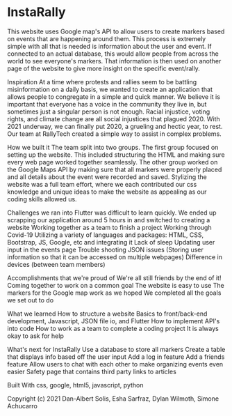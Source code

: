 # InstaRally
 This website uses Google map's API to allow users to create markers based on events that are happening around them. This process is extremely simple with all that is needed is information about the user and event. If connected to an actual database, this would allow people from across the world to see everyone's markers. That information is then used on another page of the website to give more insight on the specific event/rally.

Inspiration
At a time where protests and rallies seem to be battling misinformation on a daily basis, we wanted to create an application that allows people to congregate in a simple and quick manner. We believe it is important that everyone has a voice in the community they live in, but sometimes just a singular person is not enough. Racial injustice, voting rights, and climate change are all social injustices that plagued 2020. With 2021 underway, we can finally put 2020, a grueling and hectic year, to rest. Our team at RallyTech created a simple way to assist in complex problems.

How we built it
The team split into two groups. The first group focused on setting up the website. This included structuring the HTML and making sure every web page worked together seamlessly. The other group worked on the Google Maps API by making sure that all markers were properly placed and all details about the event were recorded and saved. Stylizing the website was a full team effort, where we each contributed our css knowledge and unique ideas to make the website as appealing as our coding skills allowed us.

Challenges we ran into
Flutter was difficult to learn quickly.
We ended up scrapping our application around 5 hours in and switched to creating a website
Working together as a team to finish a project
Working through Covid-19
Utilizing a variety of languages and packages: HTML, CSS, Bootstrap, JS, Google, etc and integrating it
Lack of sleep
Updating user input in the events page
Trouble shooting JSON issues (Storing user information so that it can be accessed on multiple webpages)
Difference in devices (between team members)

Accomplishments that we're proud of
We're all still friends by the end of it!
Coming together to work on a common goal
The website is easy to use
The markers for the Google map work as we hoped
We completed all the goals we set out to do

What we learned
How to structure a website
Basics to front/back-end development, Javascript, JSON file io, and Flutter
How to implement API's into code
How to work as a team to complete a coding project
It is always okay to ask for help

What's next for InstaRally
Use a database to store all markers
Create a table that displays info based off the user input
Add a log in feature
Add a friends feature
Allow users to chat with each other to make organizing events even easier
Safety page that contains third party links to articles

Built With
css, google, html5, javascript, python

Copyright (c) 2021 Dan-Albert Solis, Esha Sarfraz, Dylan Wilmoth, Simone Achucarro
 
